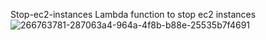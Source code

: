  Stop-ec2-instances
Lambda function to stop  ec2 instances
![266763781-287063a4-964a-4f8b-b88e-25535b7f4691](https://github.com/bloomytech/Stop-ec2-instances/assets/142004482/4d616088-3e4b-4e0b-8c25-50105cb966c4)

